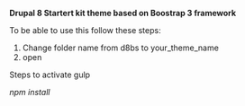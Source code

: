 **Drupal 8 Startert kit theme based on Boostrap 3 framework**

To be able to use this follow these steps:

1. Change folder name from d8bs to your_theme_name
2. open

Steps to activate gulp

*npm install*
